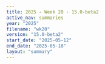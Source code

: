 ```yaml
---
title: 2025 - Week 20 - 15.0-beta2
active_nav: summaries
year: "2025"
filename: "wk20"
version: "15.0-beta2"
start_date: "2025-05-12"
end_date: "2025-05-18"
layout: "summary"
---
```

